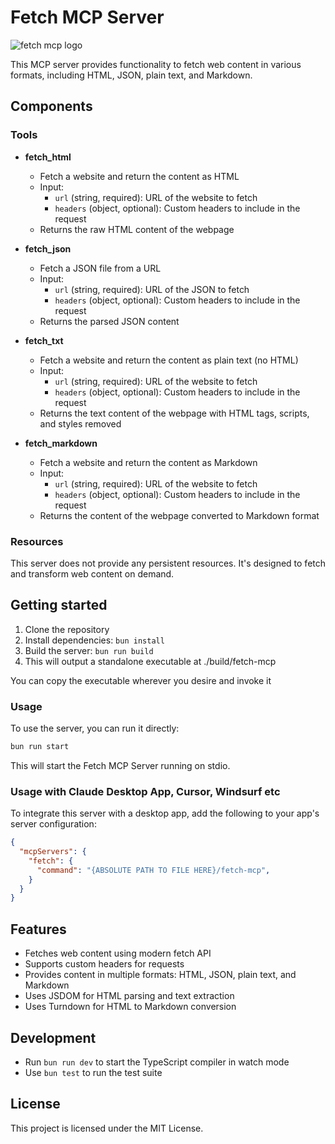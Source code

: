 # Fetch MCP Server

![fetch mcp logo](logo.jpg)

This MCP server provides functionality to fetch web content in various formats, including HTML, JSON, plain text, and Markdown.

## Components

### Tools

- **fetch_html**
  - Fetch a website and return the content as HTML
  - Input:
    - `url` (string, required): URL of the website to fetch
    - `headers` (object, optional): Custom headers to include in the request
  - Returns the raw HTML content of the webpage

- **fetch_json**
  - Fetch a JSON file from a URL
  - Input:
    - `url` (string, required): URL of the JSON to fetch
    - `headers` (object, optional): Custom headers to include in the request
  - Returns the parsed JSON content

- **fetch_txt**
  - Fetch a website and return the content as plain text (no HTML)
  - Input:
    - `url` (string, required): URL of the website to fetch
    - `headers` (object, optional): Custom headers to include in the request
  - Returns the text content of the webpage with HTML tags, scripts, and styles removed

- **fetch_markdown**
  - Fetch a website and return the content as Markdown
  - Input:
    - `url` (string, required): URL of the website to fetch
    - `headers` (object, optional): Custom headers to include in the request
  - Returns the content of the webpage converted to Markdown format

### Resources

This server does not provide any persistent resources. It's designed to fetch and transform web content on demand.

## Getting started

1. Clone the repository
2. Install dependencies: `bun install`
3. Build the server: `bun run build`
4. This will output a standalone executable at ./build/fetch-mcp

You can copy the executable wherever you desire and invoke it

### Usage

To use the server, you can run it directly:

```bash
bun run start
```

This will start the Fetch MCP Server running on stdio.

### Usage with Claude Desktop App, Cursor, Windsurf etc

To integrate this server with a desktop app, add the following to your app's server configuration:

```json
{
  "mcpServers": {
    "fetch": {
      "command": "{ABSOLUTE PATH TO FILE HERE}/fetch-mcp",
    }
  }
}
```

## Features

- Fetches web content using modern fetch API
- Supports custom headers for requests
- Provides content in multiple formats: HTML, JSON, plain text, and Markdown
- Uses JSDOM for HTML parsing and text extraction
- Uses Turndown for HTML to Markdown conversion

## Development

- Run `bun run dev` to start the TypeScript compiler in watch mode
- Use `bun test` to run the test suite

## License

This project is licensed under the MIT License.
